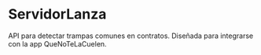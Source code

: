 # ServidorLanza

API para detectar trampas comunes en contratos. Diseñada para integrarse con la app QueNoTeLaCuelen.
